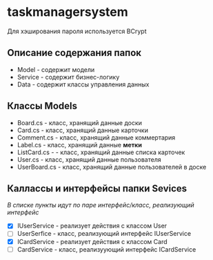 # taskmanagersystem
Для хэширования пароля используется BCrypt 
## Описание содержания папок
- Model - содержит модели
- Service - содержит бизнес-логику
- Data - содержит классы управления данных
## Классы Models
- Board.cs - класс, хранящий данные доски
- Card.cs  - класс, хранящий данные карточки
- Comment.cs  - класс, хранящий данные коммертария
- Label.cs  - класс, хранящий данные **метки**
- ListCard.cs -   - класс, хранящий данные списка карточек
- User.cs  - класс, хранящий данные пользователя
- UserBoard.cs  - класс, хранящий данные пользователей в доске
## Каллассы и интерфейсы папки Sevices
*В списке пункты идут по паре интерфейс/класс, реализующий интерфейс*
- [x] IUserService - реализует действия с классом User
- [ ] UserSerfice - класс, реализующий интерфейс IUserService
- [x] ICardService -  реализует действия с классом  Card
- [ ] CardService - класс, реализуующий интерфейс ICardService